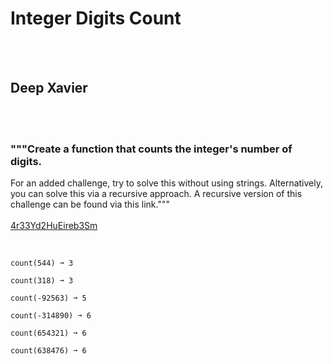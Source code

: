 # Integer Digits Count
<br><br>
## Deep Xavier
<br><br>
### """Create a function that counts the integer's number of digits.
For an added challenge, try to solve this without using strings.
Alternatively, you can solve this via a recursive approach.
A recursive version of this challenge can be found via this link."""
<br><br>
[4r33Yd2HuEireb3Sm](https://edabit.com/challenge/4r33Yd2HuEireb3Sm)
<br><br>
```count(4666) ➞ 4

count(544) ➞ 3

count(318) ➞ 3
 
count(-92563) ➞ 5
 
count(-314890) ➞ 6

count(654321) ➞ 6

count(638476) ➞ 6
```

<br><br>
